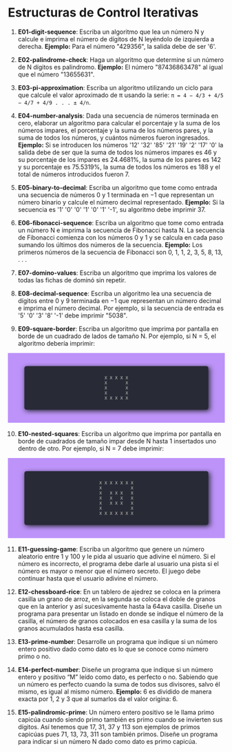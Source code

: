 # Estructuras de Control Iterativas

1) **E01-digit-sequence**: Escriba un algoritmo que lea un número N y calcule e imprima el número de dígitos de N leyéndolo de izquierda a derecha. **Ejemplo:** Para el número "429356", la salida debe de ser '6'.

2) **E02-palindrome-check**: Haga un algoritmo que determine si un número de N dígitos es palindromo. **Ejemplo:** El número "87436863478" al igual que el número "13655631".

3) **E03-pi-approximation**: Escriba un algoritmo utilizando un ciclo para que calcule el valor aproximado de π usando la serie: `π = 4 − 4/3 + 4/5 − 4/7 + 4/9 . . . ± 4/n`.

4) **E04-number-analysis**: Dada una secuencia de números terminada en cero, elaborar un algoritmo para calcular el porcentaje y la suma de los números impares, el porcentaje y la suma de los números pares, y la suma de todos los números, y cuántos números fueron ingresados. **Ejemplo:** Si se introducen los números '12' '32' '85' '21' '19' '2' '17' '0' la salida debe de ser que la suma de todos los números impares es 46 y su porcentaje de los impares es 24.4681%, la suma de los pares es 142 y su porcentaje es 75.5319%, la suma de todos los números es 188 y el total de números introducidos fueron 7.

5) **E05-binary-to-decimal**: Escriba un algoritmo que tome como entrada una secuencia de números 0 y 1 terminada en −1 que representan un número binario y calcule el número decimal representado. **Ejemplo:** Si la secuencia es '1' '0' '0' '1' '0' '1' '-1', su algoritmo debe imprimir 37.

6) **E06-fibonacci-sequence**: Escriba un algoritmo que tome como entrada un número N e imprima la secuencia de Fibonacci hasta N. La secuencia de Fibonacci comienza con los números 0 y 1 y se calcula en cada paso sumando los últimos dos números de la secuencia. **Ejemplo:** Los primeros números de la secuencia de Fibonacci son 0, 1, 1, 2, 3, 5, 8, 13, . . .

7) **E07-domino-values**: Escriba un algoritmo que imprima los valores de todas las fichas de dominó sin repetir.

8) **E08-decimal-sequence**: Escriba un algoritmo lea una secuencia de dígitos entre 0 y 9 terminada en −1 que representan un número decimal e imprima el número decimal. Por ejemplo, si la secuencia de entrada es '5' '0' '3' '8' '-1' debe imprimir "5038".

9) **E09-square-border**: Escriba un algoritmo que imprima por pantalla en borde de un cuadrado de lados de tamaño N. Por ejemplo, si N = 5, el algoritmo debería imprimir:

![example](images/S03-E09.webp)

10) **E10-nested-squares**: Escriba un algoritmo que imprima por pantalla en borde de cuadrados de tamaño impar desde N hasta 1 insertados uno dentro de otro. Por ejemplo, si N = 7 debe imprimir:

![example](images/S03-E10.webp)

11) **E11-guessing-game**: Escriba un algoritmo que genere un número aleatorio entre 1 y 100 y le pida al usuario que adivine el número. Si el número es incorrecto, el programa debe darle al usuario una pista si el número es mayor o menor que el número secreto. El juego debe continuar hasta que el usuario adivine el número.

12) **E12-chessboard-rice**: En un tablero de ajedrez se coloca en la primera casilla un grano de arroz, en la segunda se coloca el doble de granos que en la anterior y así sucesivamente hasta la 64ava casilla. Diseñe un programa para presentar un listado en donde se indique el número de la casilla, el número de granos colocados en esa casilla y la suma de los granos acumulados hasta esa casilla.

13) **E13-prime-number**: Desarrolle un programa que indique si un número entero positivo dado como dato es lo que se conoce como número primo o no.

14) **E14-perfect-number**: Diseñe un programa que indique si un número entero y positivo “M” leído como dato, es perfecto o no. Sabiendo que un número es perfecto cuando la suma de todos sus divisores, salvo él mismo, es igual al mismo número. **Ejemplo:** 6 es dividido de manera exacta por 1, 2 y 3 que al sumarlos da el valor origina: 6.

15) **E15-palindromic-prime**: Un número entero positivo se le llama primo capicúa cuando siendo primo también es primo cuando se invierten sus dígitos. Así tenemos que 17, 31, 37 y 113 son ejemplos de primos capicúas pues 71, 13, 73, 311 son también primos. Diseñe un programa para indicar si un número N dado como dato es primo capicúa.
